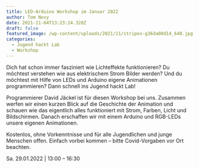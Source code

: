 ```yaml
---
title: LED-Arduino Workshop im Januar 2022
author: Tom Novy
date: 2021-11-04T13:23:24.328Z
draft: false
featured_image: /wp-content/uploads/2021/11/stripes-g36da00d14_640.jpg
categories:
  - Jugend hackt Lab
  - Workshop
---
```



Dich hat schon immer fasziniert wie Lichteffekte funktionieren? Du möchtest verstehen wie aus elektrischem Strom Bilder werden? Und du möchtest mit Hilfe von LEDs und Arduino eigene Animationen programmieren? Dann schnell ins Jugend hackt Lab!

Programmierer David Jäckel ist für diesen Workshop bei uns. Zusammen werfen wir einen kurzen Blick auf die Geschichte der Animation und schauen wie das eigentlich alles funktioniert mit Strom, Farben, Licht und Bildschirmen. Danach erschaffen wir mit einem Arduino und RGB-LEDs unsere eigenen Animationen.

Kostenlos, ohne Vorkenntnisse und für alle Jugendlichen und junge Menschen offen. Einfach vorbei kommen – bitte Covid-Vorgaben vor Ort beachten.

Sa. 29.01.2022 | 13:00 – 16:30